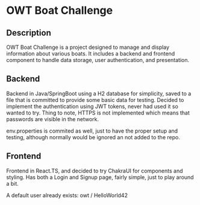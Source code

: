 # OWT Boat Challenge

## Description

OWT Boat Challenge is a project designed to manage and display information about various boats. It includes a backend and frontend component to handle data storage, user authentication, and presentation.

## Backend

Backend in Java/SpringBoot using a H2 database for simplicity, saved to a file that is committed to provide some basic data for testing. 
Decided to implement the authentication using JWT tokens, never had used it so wanted to try. Thing to note, HTTPS is not implemented which means that passwords are visible in the network.

env.properties is commited as well, just to have the proper setup and testing, although normally would be ignored an not added to the repo.

## Frontend
Frontend in React.TS, and decided to try ChakraUI for components and styling. Has both a Login and Signup page, fairly simple, just to play around a bit.

A default user already exists: owt / HelloWorld42

